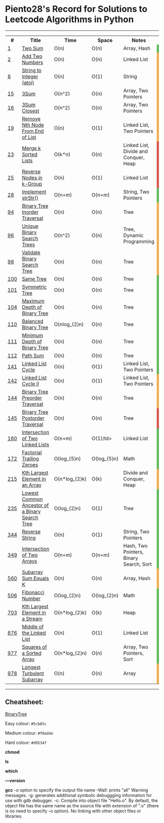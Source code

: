 # Piento28's Record for Solutions to Leetcode Algorithms in Python

-----

<table>
  <tr>
    <th>#</th>
    <th>Title</th>
    <th>Time</th>
    <th>Space</th>
    <th>Notes</th>
    <th>Difficulty</th>
  </tr>
  <tr>
    <td><a href="./Solved/1.py">1</a></td>
    <td><a href="https://leetcode.com/problems/two-sum/description/">Two Sum</a></td>
    <td>O(n)</td>
    <td>O(n)</td>
    <td>Array, Hash</td>
    <td bgcolor="#5cb85c">Easy</td>
  </tr>
  <tr>
    <td><a href="./Solved/2.py">2</a></td>
    <td><a href="https://leetcode.com/problems/add-two-numbers/">Add Two Numbers</a></td>
    <td>O(n)</td>
    <td>O(n)</td>
    <td>Linked List</td>
    <td bgcolor="#f0ad4e">Medium</td>
  </tr>
  <tr>
    <td><a href="./Solved/8.py">8</a></td>
    <td><a href="https://leetcode.com/problems/string-to-integer-atoi/">String to Integer (atoi)</a></td>
    <td>O(n)</td>
    <td>O(1)</td>
    <td>String</td>
    <td bgcolor="#f0ad4e">Medium</td>
  </tr>
  <tr>
    <td><a href="./Solved/15.py">15</a></td>
    <td><a href="https://leetcode.com/problems/3sum/">3Sum</a></td>
    <td>O(n^2)</td>
    <td>O(n)</td>
    <td>Array, Two Pointers</td>
    <td bgcolor="#f0ad4e">Medium</td>
  </tr>
  <tr>
    <td><a href="./Solved/16.py">16</a></td>
    <td><a href="https://leetcode.com/problems/3sum-closest/">3Sum Closest</a></td>
    <td>O(n^2)</td>
    <td>O(n)</td>
    <td>Array, Two Pointers</td>
    <td bgcolor="#f0ad4e">Medium</td>
  </tr>
  <tr>
    <td><a href="./Solved/19.py">19</a></td>
    <td><a href="https://leetcode.com/problems/remove-nth-node-from-end-of-list/">Remove Nth Node From End of List</a></td>
    <td>O(n)</td>
    <td>O(1)</td>
    <td>Linked List, Two Pointers</td>
    <td bgcolor="#f0ad4e">Medium</td>
  </tr>
  <tr>
    <td><a href="./Solved/23.py">23</a></td>
    <td><a href="https://leetcode.com/problems/merge-k-sorted-lists/">Merge k Sorted Lists</a></td>
    <td>O(k*n)</td>
    <td>O(n)</td>
    <td>Linked List, Divide and Conquer, Heap</td>
    <td bgcolor="#d9534f">Hard</td>
  </tr>
  <tr>
    <td><a href="./Solved/25.py">25</a></td>
    <td><a href="https://leetcode.com/problems/reverse-nodes-in-k-group/">Reverse Nodes in k-Group</a></td>
    <td>O(n)</td>
    <td>O(1)</td>
    <td>Linked List</td>
    <td bgcolor="#d9534f">Hard</td>
  </tr>
  <tr>
    <td><a href="./Solved/28.py">28</a></td>
    <td><a href="https://leetcode.com/problems/implement-strstr/">Implement strStr()</a></td>
    <td>O(n+m)</td>
    <td>O(n+m)</td>
    <td>String, Two Pointers</td>
    <td bgcolor="#5cb85c">Easy</td>
  </tr>
  <tr>
    <td><a href="./Solved/94.py">94</a></td>
    <td><a href="https://leetcode.com/problems/binary-tree-inorder-traversal/">Binary Tree Inorder Traversal</a></td>
    <td>O(n)</td>
    <td>O(n)</td>
    <td>Tree</td>
    <td bgcolor="#f0ad4e">Medium</td>
  </tr>
  <tr>
    <td><a href="./Solved/96.py">96</a></td>
    <td><a href="https://leetcode.com/problems/unique-binary-search-trees/">Unique Binary Search Trees</a></td>
    <td>O(n^2)</td>
    <td>O(n)</td>
    <td>Tree, Dynamic Programming</td>
    <td bgcolor="#f0ad4e">Medium</td>
  </tr>
  <tr>
    <td><a href="./Solved/98.py">98</a></td>
    <td><a href="https://leetcode.com/problems/validate-binary-search-tree/">Validate Binary Search Tree</a></td>
    <td>O(n)</td>
    <td>O(n)</td>
    <td>Tree</td>
    <td bgcolor="#f0ad4e">Medium</td>
  </tr>
  <tr>
    <td><a href="./Solved/100.py">100</a></td>
    <td><a href="https://leetcode.com/problems/same-tree/">Same Tree</a></td>
    <td>O(n)</td>
    <td>O(n)</td>
    <td>Tree</td>
    <td bgcolor="#5cb85c">Easy</td>
  </tr>
  <tr>
    <td><a href="./Solved/101.py">101</a></td>
    <td><a href="https://leetcode.com/problems/symmetric-tree/">Symmetric Tree</a></td>
    <td>O(n)</td>
    <td>O(n)</td>
    <td>Tree</td>
    <td bgcolor="#5cb85c">Easy</td>
  </tr>
  <tr>
    <td><a href="./Solved/104.py">104</a></td>
    <td><a href="https://leetcode.com/problems/maximum-depth-of-binary-tree/">Maximum Depth of Binary Tree</a></td>
    <td>O(n)</td>
    <td>O(n)</td>
    <td>Tree</td>
    <td bgcolor="#5cb85c">Easy</td>
  </tr>
  <tr>
    <td><a href="./Solved/110.py">110</a></td>
    <td><a href="https://leetcode.com/problems/balanced-binary-tree/">Balanced Binary Tree</a></td>
    <td>O(nlog_{2}n)</td>
    <td>O(n)</td>
    <td>Tree</td>
    <td bgcolor="#5cb85c">Easy</td>
  </tr>
  <tr>
    <td><a href="./Solved/111.py">111</a></td>
    <td><a href="https://leetcode.com/problems/minimum-depth-of-binary-tree/">Minimum Depth of Binary Tree</a></td>
    <td>O(n)</td>
    <td>O(n)</td>
    <td>Tree</td>
    <td bgcolor="#5cb85c">Easy</td>
  </tr>
  <tr>
    <td><a href="./Solved/112.py">112</a></td>
    <td><a href="https://leetcode.com/problems/path-sum/">Path Sum</a></td>
    <td>O(n)</td>
    <td>O(n)</td>
    <td>Tree</td>
    <td bgcolor="#5cb85c">Easy</td>
  </tr>
  <tr>
    <td><a href="./Solved/141.py">141</a></td>
    <td><a href="https://leetcode.com/problems/linked-list-cycle/">Linked List Cycle</a></td>
    <td>O(n)</td>
    <td>O(1)</td>
    <td>Linked List, Two Pointers</td>
    <td bgcolor="#5cb85c">Easy</td>
  </tr>
  <tr>
    <td><a href="./Solved/142.py">142</a></td>
    <td><a href="https://leetcode.com/problems/linked-list-cycle-ii/">Linked List Cycle II</a></td>
    <td>O(n)</td>
    <td>O(1)</td>
    <td>Linked List, Two Pointers</td>
    <td bgcolor="#f0ad4e">Medium</td>
  </tr>
  <tr>
    <td><a href="./Solved/144.py">144</a></td>
    <td><a href="https://leetcode.com/problems/binary-tree-preorder-traversal/">Binary Tree Preorder Traversal</a></td>
    <td>O(n)</td>
    <td>O(n)</td>
    <td>Tree</td>
    <td bgcolor="#f0ad4e">Medium</td>
  </tr>
  <tr>
    <td><a href="./Solved/145.py">145</a></td>
    <td><a href="https://leetcode.com/problems/binary-tree-postorder-traversal/">Binary Tree Postorder Traversal</a></td>
    <td>O(n)</td>
    <td>O(n)</td>
    <td>Tree</td>
    <td bgcolor="#d9534f">Hard</td>
  </tr>
  <tr>
    <td><a href="./Solved/160.py">160</a></td>
    <td><a href="https://leetcode.com/problems/intersection-of-two-linked-lists/">Intersection of Two Linked Lists</a></td>
    <td>O(n+m)</td>
    <td>O(1)/td>
    <td>Linked List</td>
    <td bgcolor="#5cb85c">Easy</td>
  </tr>
  <tr>
    <td><a href="./Solved/172.py">172</a></td>
    <td><a href="https://leetcode.com/problems/factorial-trailing-zeroes/">Factorial Trailing Zeroes</a></td>
    <td>O(log_{5}n)</td>
    <td>O(log_{5}n)</td>
    <td>Math</td>
    <td bgcolor="#5cb85c">Easy</td>
  </tr>
  <tr>
    <td><a href="./Solved/215.py">215</a></td>
    <td><a href="https://leetcode.com/problems/kth-largest-element-in-an-array/">Kth Largest Element in an Array</a></td>
    <td>O(n*log_{2}k)</td>
    <td>O(k)</td>
    <td>Divide and Conquer, Heap</td>
    <td bgcolor="#f0ad4e">Medium</td>
  </tr>
  <tr>
    <td><a href="./Solved/235.py">235</a></td>
    <td><a href="https://leetcode.com/problems/lowest-common-ancestor-of-a-binary-search-tree/">Lowest Common Ancestor of a Binary Search Tree
</a></td>
    <td>O(log_{2}n)</td>
    <td>O(1)</td>
    <td>Tree</td>
    <td bgcolor="#5cb85c">Easy</td>
  </tr>
  <tr>
    <td><a href="./Solved/344.py">344</a></td>
    <td><a href="https://leetcode.com/problems/reverse-string/">Reverse String</a></td>
    <td>O(n)</td>
    <td>O(1)</td>
    <td>String, Two Pointers</td>
    <td bgcolor="#5cb85c">Easy</td>
  </tr>
  <tr>
    <td><a href="./Solved/349.py">349</a></td>
    <td><a href="https://leetcode.com/problems/intersection-of-two-arrays/">Intersection of Two Arrays</a></td>
    <td>O(n+m)</td>
    <td>O(n+m)</td>
    <td>Hash, Two Pointers, Binary Search, Sort</td>
    <td bgcolor="#5cb85c">Easy</td>
  </tr>
  <tr>
    <td><a href="./Solved/560.py">560</a></td>
    <td><a href="https://leetcode.com/problems/subarray-sum-equals-k/">Subarray Sum Equals K</a></td>
    <td>O(n)</td>
    <td>O(n)</td>
    <td>Array, Hash</td>
    <td bgcolor="#f0ad4e">Medium</td>
  </tr>
  <tr>
    <td><a href="./Solved/506.py">506</a></td>
    <td><a href="https://leetcode.com/problems/fibonacci-number/">Fibonacci Number</a></td>
    <td>O(log_{2}n)</td>
    <td>O(log_{2}n)</td>
    <td>Math</td>
    <td bgcolor="#5cb85c">Easy</td>
  </tr>
  <tr>
    <td><a href="./Solved/703.py">703</a></td>
    <td><a href="https://leetcode.com/problems/kth-largest-element-in-a-stream/">Kth Largest Element in a Stream</a></td>
    <td>O(n*log_{2}k)</td>
    <td>O(k)</td>
    <td>Heap</td>
    <td bgcolor="#5cb85c">Easy</td>
  </tr>
  <tr>
    <td><a href="./Solved/876.py">876</a></td>
    <td><a href="https://leetcode.com/problems/middle-of-the-linked-list/">Middle of the Linked List</a></td>
    <td>O(n)</td>
    <td>O(1)</td>
    <td>Linked List</td>
    <td bgcolor="#5cb85c">Easy</td>
  </tr>
  <tr>
    <td><a href="./Solved/977.py">977</a></td>
    <td><a href="https://leetcode.com/problems/squares-of-a-sorted-array/">Squares of a Sorted Array</a></td>
    <td>O(n*log_{2}n)</td>
    <td>O(n)</td>
    <td>Array, Two Pointers, Sort</td>
    <td bgcolor="#5cb85c">Easy</td>
  </tr>
  <tr>
    <td><a href="./Solved/978.py">978</a></td>
    <td><a href="https://leetcode.com/problems/longest-turbulent-subarray/">Longest Turbulent Subarray</a></td>
    <td>O(n)</td>
    <td>O(n)</td>
    <td>Array</td>
    <td bgcolor="#f0ad4e">Medium</td>
  </tr>
</table>

-----

## Cheatsheet:

<a href="./Solved/BinaryTree.py">BinaryTree</a>

Easy colour: `#5cb85c`

Medium colour: `#f0ad4e`

Hard colour: `#d9534f`

**chmod**

**ls**

**which**

**—version**

**gcc**
	-o option to specify the output file name
	-Wall: prints "all" Warning messages.
	-g: generates additional symbolic debuggging information for use with gdb debugger.
	-c: Compile into object file "Hello.o". By default, the object file has the same name as the source file with 
extension of ".o" (there is no need to specify -o option). No linking with other object files or libraries.